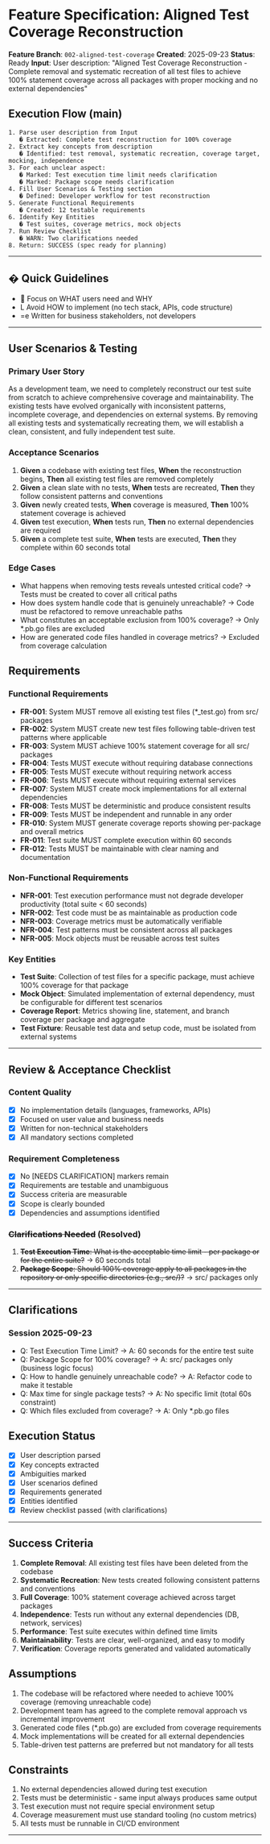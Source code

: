 # Feature Specification: Aligned Test Coverage Reconstruction

**Feature Branch**: `002-aligned-test-coverage`
**Created**: 2025-09-23
**Status**: Ready
**Input**: User description: "Aligned Test Coverage Reconstruction - Complete removal and systematic recreation of all test files to achieve 100% statement coverage across all packages with proper mocking and no external dependencies"

## Execution Flow (main)
```
1. Parse user description from Input
   � Extracted: Complete test reconstruction for 100% coverage
2. Extract key concepts from description
   � Identified: test removal, systematic recreation, coverage target, mocking, independence
3. For each unclear aspect:
   � Marked: Test execution time limit needs clarification
   � Marked: Package scope needs clarification
4. Fill User Scenarios & Testing section
   � Defined: Developer workflow for test reconstruction
5. Generate Functional Requirements
   � Created: 12 testable requirements
6. Identify Key Entities
   � Test suites, coverage metrics, mock objects
7. Run Review Checklist
   � WARN: Two clarifications needed
8. Return: SUCCESS (spec ready for planning)
```

---

## � Quick Guidelines
-  Focus on WHAT users need and WHY
- L Avoid HOW to implement (no tech stack, APIs, code structure)
- =e Written for business stakeholders, not developers

---

## User Scenarios & Testing

### Primary User Story
As a development team, we need to completely reconstruct our test suite from scratch to achieve comprehensive coverage and maintainability. The existing tests have evolved organically with inconsistent patterns, incomplete coverage, and dependencies on external systems. By removing all existing tests and systematically recreating them, we will establish a clean, consistent, and fully independent test suite.

### Acceptance Scenarios
1. **Given** a codebase with existing test files, **When** the reconstruction begins, **Then** all existing test files are removed completely
2. **Given** a clean slate with no tests, **When** tests are recreated, **Then** they follow consistent patterns and conventions
3. **Given** newly created tests, **When** coverage is measured, **Then** 100% statement coverage is achieved
4. **Given** test execution, **When** tests run, **Then** no external dependencies are required
5. **Given** a complete test suite, **When** tests are executed, **Then** they complete within 60 seconds total

### Edge Cases
- What happens when removing tests reveals untested critical code? → Tests must be created to cover all critical paths
- How does system handle code that is genuinely unreachable? → Code must be refactored to remove unreachable paths
- What constitutes an acceptable exclusion from 100% coverage? → Only *.pb.go files are excluded
- How are generated code files handled in coverage metrics? → Excluded from coverage calculation

## Requirements

### Functional Requirements
- **FR-001**: System MUST remove all existing test files (*_test.go) from src/ packages
- **FR-002**: System MUST create new test files following table-driven test patterns where applicable
- **FR-003**: System MUST achieve 100% statement coverage for all src/ packages
- **FR-004**: Tests MUST execute without requiring database connections
- **FR-005**: Tests MUST execute without requiring network access
- **FR-006**: Tests MUST execute without requiring external services
- **FR-007**: System MUST create mock implementations for all external dependencies
- **FR-008**: Tests MUST be deterministic and produce consistent results
- **FR-009**: Tests MUST be independent and runnable in any order
- **FR-010**: System MUST generate coverage reports showing per-package and overall metrics
- **FR-011**: Test suite MUST complete execution within 60 seconds
- **FR-012**: Tests MUST be maintainable with clear naming and documentation

### Non-Functional Requirements
- **NFR-001**: Test execution performance must not degrade developer productivity (total suite < 60 seconds)
- **NFR-002**: Test code must be as maintainable as production code
- **NFR-003**: Coverage metrics must be automatically verifiable
- **NFR-004**: Test patterns must be consistent across all packages
- **NFR-005**: Mock objects must be reusable across test suites

### Key Entities
- **Test Suite**: Collection of test files for a specific package, must achieve 100% coverage for that package
- **Mock Object**: Simulated implementation of external dependency, must be configurable for different test scenarios
- **Coverage Report**: Metrics showing line, statement, and branch coverage per package and aggregate
- **Test Fixture**: Reusable test data and setup code, must be isolated from external systems

---

## Review & Acceptance Checklist

### Content Quality
- [x] No implementation details (languages, frameworks, APIs)
- [x] Focused on user value and business needs
- [x] Written for non-technical stakeholders
- [x] All mandatory sections completed

### Requirement Completeness
- [x] No [NEEDS CLARIFICATION] markers remain
- [x] Requirements are testable and unambiguous
- [x] Success criteria are measurable
- [x] Scope is clearly bounded
- [x] Dependencies and assumptions identified

### ~~Clarifications Needed~~ (Resolved)
1. ~~**Test Execution Time**: What is the acceptable time limit - per package or for the entire suite?~~ → 60 seconds total
2. ~~**Package Scope**: Should 100% coverage apply to all packages in the repository or only specific directories (e.g., src/)?~~ → src/ packages only

---

## Clarifications

### Session 2025-09-23
- Q: Test Execution Time Limit? → A: 60 seconds for the entire test suite
- Q: Package Scope for 100% coverage? → A: src/ packages only (business logic focus)
- Q: How to handle genuinely unreachable code? → A: Refactor code to make it testable
- Q: Max time for single package tests? → A: No specific limit (total 60s constraint)
- Q: Which files excluded from coverage? → A: Only *.pb.go files

## Execution Status

- [x] User description parsed
- [x] Key concepts extracted
- [x] Ambiguities marked
- [x] User scenarios defined
- [x] Requirements generated
- [x] Entities identified
- [x] Review checklist passed (with clarifications)

---

## Success Criteria

1. **Complete Removal**: All existing test files have been deleted from the codebase
2. **Systematic Recreation**: New tests created following consistent patterns and conventions
3. **Full Coverage**: 100% statement coverage achieved across target packages
4. **Independence**: Tests run without any external dependencies (DB, network, services)
5. **Performance**: Test suite executes within defined time limits
6. **Maintainability**: Tests are clear, well-organized, and easy to modify
7. **Verification**: Coverage reports generated and validated automatically

## Assumptions

1. The codebase will be refactored where needed to achieve 100% coverage (removing unreachable code)
2. Development team has agreed to the complete removal approach vs incremental improvement
3. Generated code files (*.pb.go) are excluded from coverage requirements
4. Mock implementations will be created for all external dependencies
5. Table-driven test patterns are preferred but not mandatory for all tests

## Constraints

1. No external dependencies allowed during test execution
2. Tests must be deterministic - same input always produces same output
3. Test execution must not require special environment setup
4. Coverage measurement must use standard tooling (no custom metrics)
5. All tests must be runnable in CI/CD environment

---